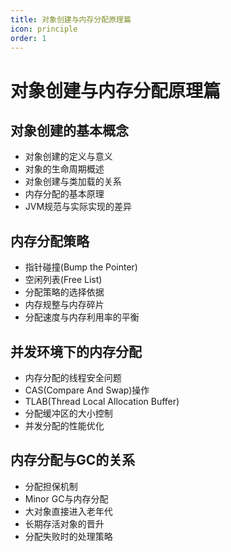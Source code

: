 ```yaml
---
title: 对象创建与内存分配原理篇
icon: principle
order: 1
---
```


# 对象创建与内存分配原理篇

## 对象创建的基本概念

- 对象创建的定义与意义
- 对象的生命周期概述
- 对象创建与类加载的关系
- 内存分配的基本原理
- JVM规范与实际实现的差异

## 内存分配策略

- 指针碰撞(Bump the Pointer)
- 空闲列表(Free List)
- 分配策略的选择依据
- 内存规整与内存碎片
- 分配速度与内存利用率的平衡

## 并发环境下的内存分配

- 内存分配的线程安全问题
- CAS(Compare And Swap)操作
- TLAB(Thread Local Allocation Buffer)
- 分配缓冲区的大小控制
- 并发分配的性能优化

## 内存分配与GC的关系

- 分配担保机制
- Minor GC与内存分配
- 大对象直接进入老年代
- 长期存活对象的晋升
- 分配失败时的处理策略
